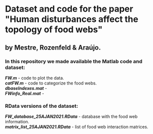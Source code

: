 # Dataset and code for the paper "Human disturbances affect the topology of food webs" 
## by Mestre, Rozenfeld & Araújo.

### In this repository we made available the Matlab code and dataset:

***FW.m*** - code to plot the data.  
***catFW.m*** - code to categorize the food webs.  
***dbaseIndexes.mat*** -  
***FWinfo_Real.mat*** -  

### RData versions of the dataset:    

***FW_database_25AJAN2021.RData*** - database with the food web information.  
***matrix_list_25AJAN2021.RData*** - list of food web interaction matrices.  


